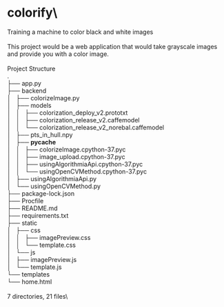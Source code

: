 # colorify\
Training a machine to color black and white images\
\
This project would be a web application that would take grayscale images and provide you with a  color image.\
\
Project Structure\
.\
├── app.py\
├── backend\
│   ├── colorizeImage.py\
│   ├── models\
│   │   ├── colorization_deploy_v2.prototxt\
│   │   ├── colorization_release_v2.caffemodel\
│   │   └── colorization_release_v2_norebal.caffemodel\
│   ├── pts_in_hull.npy\
│   ├── __pycache__\
│   │   ├── colorizeImage.cpython-37.pyc\
│   │   ├── image_upload.cpython-37.pyc\
│   │   ├── usingAlgorithmiaApi.cpython-37.pyc\
│   │   └── usingOpenCVMethod.cpython-37.pyc\
│   ├── usingAlgorithmiaApi.py\
│   └── usingOpenCVMethod.py\
├── package-lock.json\
├── Procfile\
├── README.md\
├── requirements.txt\
├── static\
│   ├── css\
│   │   ├── imagePreview.css\
│   │   └── template.css\
│   └── js\
│       ├── imagePreview.js\
│       └── template.js\
└── templates\
    └── home.html\
\
7 directories, 21 files\
